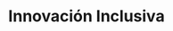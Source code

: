 ---
title: Innovación Inclusiva
layout: category
uid: inclusive_innovation
symbol: /media/symbol_innovacio.png
services:
    - title: servicio 1
      url: ''
    - title: servicio 2
      url: ''
    - title: servicio 3
      url: ''
    - title: servicio 4
      url: ''
---